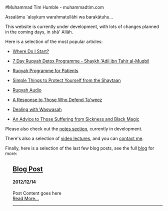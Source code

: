 [title: Muhammad Tim Humble - muhammadtim.com]:/
[menu: Home]:/
[menu-locgroup: primary]:/
[order: 1]:/

#Muhammad Tim Humble - muhammadtim.com

Assalāmu 'alaykum warahmatullāhi wa barakātuhu…

This website is currently under development, with lots of changes planned in the coming days, in shā' Allāh.

Here is a selection of the most popular articles:

* [Where Do I Start?](/posts/where-do-i-start)

* [7 Day Ruqyah Detox Programme - Shaykh 'Adil ibn Tahir al-Muqbil](/7dayrd)

* [Ruqyah Programme for Patients](/programme)

* [Simple Things to Protect Yourself from the Shaytaan](/protectys)

* [Ruqyah Audio](/audio)

* [A Response to Those Who Defend Ta'weez](/taweez)

* [Dealing with Waswasah](/waswasah)

* [An Advice to Those Suffering from Sickness and Black Magic](/anadvice)

Please also check out the [notes section](http://notes.muhammadtim.com), currently in development.

There's also a selection of [video lectures](/video), and you can [contact me](/contact).

Finally, here is a selection of the last few blog posts, see the full [blog](/blog) for more:

<ul data-lift="blog.posts?max=3" style="list-style-type: none;">
    <li data-post="item">
        <h2><a data-post="link" href="#">Blog Post</a></h2>
        <h4><span data-post="date">2012/12/14</span></h4>
        <div data-post="shortcontent">Post Content goes here</div>
        <div data-post="more"><a href="#">Read More...</a></div>
				<hr/>
    </li>
</ul>
